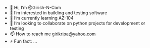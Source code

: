 - 👋 Hi, I’m @Girish-N-Com
- 👀 I’m interested in building and testing software
- 🌱 I’m currently learning AZ-104
- 💞️ I’m looking to collaborate on python projects for development or testing
- 📫 How to reach me girikripa@yahoo.com
- ⚡ Fun fact: ...

<!---
Girish-N-Com/Girish-N-Com is a ✨ special ✨ repository because its `README.md` (this file) appears on your GitHub profile.
You can click the Preview link to take a look at your changes.
--->
